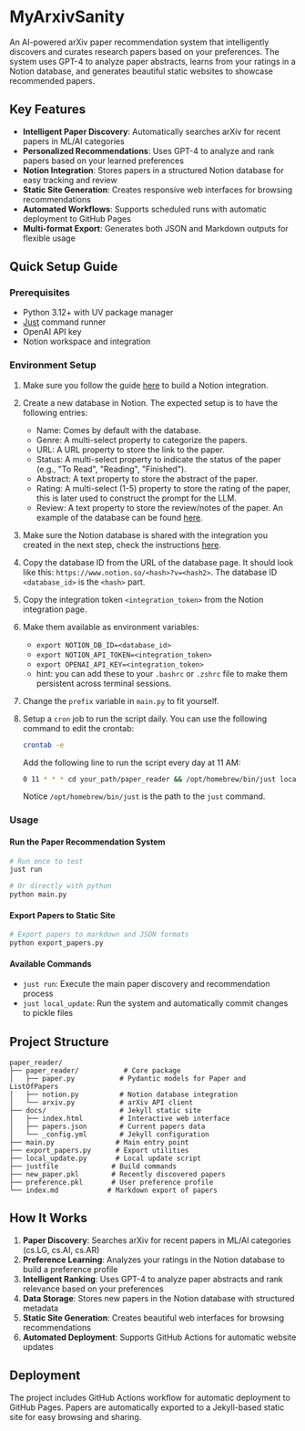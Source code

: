 # MyArxivSanity

An AI-powered arXiv paper recommendation system that intelligently discovers and curates research papers based on your preferences. The system uses GPT-4 to analyze paper abstracts, learns from your ratings in a Notion database, and generates beautiful static websites to showcase recommended papers.

## Key Features

- **Intelligent Paper Discovery**: Automatically searches arXiv for recent papers in ML/AI categories
- **Personalized Recommendations**: Uses GPT-4 to analyze and rank papers based on your learned preferences
- **Notion Integration**: Stores papers in a structured Notion database for easy tracking and review
- **Static Site Generation**: Creates responsive web interfaces for browsing recommendations
- **Automated Workflows**: Supports scheduled runs with automatic deployment to GitHub Pages
- **Multi-format Export**: Generates both JSON and Markdown outputs for flexible usage

## Quick Setup Guide

### Prerequisites

- Python 3.12+ with UV package manager
- [Just](https://github.com/casey/just) command runner
- OpenAI API key
- Notion workspace and integration

### Environment Setup

1. Make sure you follow the guide [here](https://developers.notion.com/docs/create-a-notion-integration) to build a Notion integration.
2. Create a new database in Notion. The expected setup is to have the following entries:
	- Name: Comes by default with the database.
	- Genre: A multi-select property to categorize the papers.
	- URL: A URL property to store the link to the paper.
	- Status: A multi-select property to indicate the status of the paper (e.g., "To Read", "Reading", "Finished").
	- Abstract: A text property to store the abstract of the paper.
	- Rating: A multi-select (1-5) property to store the rating of the paper, this is later used to construct the prompt for the LLM.
	- Review: A text property to store the review/notes of the paper.
	An example of the database can be found [here](https://www.notion.so/2177828c84588004b3d8d0ae2771d5e7?v=2177828c8458806db6b9000cdc6e47fe&source=copy_link).
3. Make sure the Notion database is shared with the integration you created in the next step, check the instructions [here](https://developers.notion.com/docs/create-a-notion-integration).
4. Copy the database ID from the URL of the database page. It should look like this: `https://www.notion.so/<hash>?v=<hash2>`. The database ID `<database_id>` is the `<hash>` part.
5. Copy the integration token `<integration_token>` from the Notion integration page.
6. Make them available as environment variables:
	- `export NOTION_DB_ID=<database_id>`
	- `export NOTION_API_TOKEN=<integration_token>`
	- `export OPENAI_API_KEY=<integration_token>`
	- hint: you can add these to your `.bashrc` or `.zshrc` file to make them persistent across terminal sessions.
7. Change the `prefix` variable in `main.py` to fit yourself.
8. Setup a `cron` job to run the script daily. You can use the following command to edit the crontab:

	```bash
	crontab -e
	```

	Add the following line to run the script every day at 11 AM:

	```bash
	0 11 * * * cd your_path/paper_reader && /opt/homebrew/bin/just local_update >> /tmp/paper_reader.log 2>&1
	```
	Notice `/opt/homebrew/bin/just` is the path to the `just` command.

### Usage

#### Run the Paper Recommendation System

```bash
# Run once to test
just run

# Or directly with python
python main.py
```

#### Export Papers to Static Site

```bash
# Export papers to markdown and JSON formats
python export_papers.py
```

#### Available Commands

- `just run`: Execute the main paper discovery and recommendation process
- `just local_update`: Run the system and automatically commit changes to pickle files

## Project Structure

```
paper_reader/
├── paper_reader/           # Core package
│   ├── paper.py           # Pydantic models for Paper and ListOfPapers
│   ├── notion.py          # Notion database integration
│   └── arxiv.py           # arXiv API client
├── docs/                  # Jekyll static site
│   ├── index.html         # Interactive web interface
│   ├── papers.json        # Current papers data
│   └── _config.yml        # Jekyll configuration
├── main.py               # Main entry point
├── export_papers.py      # Export utilities
├── local_update.py       # Local update script
├── justfile             # Build commands
├── new_paper.pkl        # Recently discovered papers
├── preference.pkl       # User preference profile
└── index.md            # Markdown export of papers
```

## How It Works

1. **Paper Discovery**: Searches arXiv for recent papers in ML/AI categories (cs.LG, cs.AI, cs.AR)
2. **Preference Learning**: Analyzes your ratings in the Notion database to build a preference profile
3. **Intelligent Ranking**: Uses GPT-4 to analyze paper abstracts and rank relevance based on your preferences
4. **Data Storage**: Stores new papers in the Notion database with structured metadata
5. **Static Site Generation**: Creates beautiful web interfaces for browsing recommendations
6. **Automated Deployment**: Supports GitHub Actions for automatic website updates

## Deployment

The project includes GitHub Actions workflow for automatic deployment to GitHub Pages. Papers are automatically exported to a Jekyll-based static site for easy browsing and sharing.
